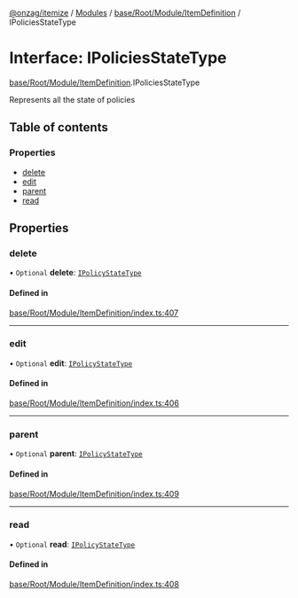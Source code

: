 [@onzag/itemize](../README.md) / [Modules](../modules.md) / [base/Root/Module/ItemDefinition](../modules/base_Root_Module_ItemDefinition.md) / IPoliciesStateType

# Interface: IPoliciesStateType

[base/Root/Module/ItemDefinition](../modules/base_Root_Module_ItemDefinition.md).IPoliciesStateType

Represents all the state of policies

## Table of contents

### Properties

- [delete](base_Root_Module_ItemDefinition.IPoliciesStateType.md#delete)
- [edit](base_Root_Module_ItemDefinition.IPoliciesStateType.md#edit)
- [parent](base_Root_Module_ItemDefinition.IPoliciesStateType.md#parent)
- [read](base_Root_Module_ItemDefinition.IPoliciesStateType.md#read)

## Properties

### delete

• `Optional` **delete**: [`IPolicyStateType`](base_Root_Module_ItemDefinition.IPolicyStateType.md)

#### Defined in

[base/Root/Module/ItemDefinition/index.ts:407](https://github.com/onzag/itemize/blob/73e0c39e/base/Root/Module/ItemDefinition/index.ts#L407)

___

### edit

• `Optional` **edit**: [`IPolicyStateType`](base_Root_Module_ItemDefinition.IPolicyStateType.md)

#### Defined in

[base/Root/Module/ItemDefinition/index.ts:406](https://github.com/onzag/itemize/blob/73e0c39e/base/Root/Module/ItemDefinition/index.ts#L406)

___

### parent

• `Optional` **parent**: [`IPolicyStateType`](base_Root_Module_ItemDefinition.IPolicyStateType.md)

#### Defined in

[base/Root/Module/ItemDefinition/index.ts:409](https://github.com/onzag/itemize/blob/73e0c39e/base/Root/Module/ItemDefinition/index.ts#L409)

___

### read

• `Optional` **read**: [`IPolicyStateType`](base_Root_Module_ItemDefinition.IPolicyStateType.md)

#### Defined in

[base/Root/Module/ItemDefinition/index.ts:408](https://github.com/onzag/itemize/blob/73e0c39e/base/Root/Module/ItemDefinition/index.ts#L408)
